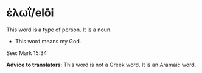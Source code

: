 # ἐλωΐ/elōi
This word is a type of person. It is a noun.

* This word means my God. 

See: Mark 15:34

**Advice to translators**: This word is not a Greek word. It is an Aramaic word.
